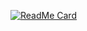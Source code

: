 [![ReadMe Card](https://github-readme-stats.vercel.app/api/pin/?username=jawang94&repo=github-readme-stats)](https://github.com/anuraghazra/github-readme-stats)
